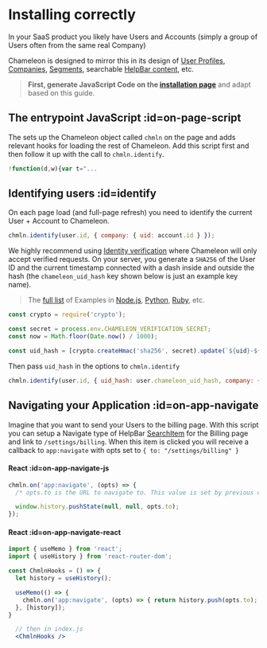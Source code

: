 # Installing correctly

In your SaaS product you likely have Users and Accounts (simply a group of Users often from the same real Company)

Chameleon is designed to mirror this in its design of [User Profiles](apis/profiles.md), [Companies](apis/companies.md),
[Segments](apis/segments.md), searchable [HelpBar content](guides/helpbar/user-generated-content.md), etc.

> **First, generate JavaScript Code on the [installation page](https://app.chameleon.io/setup/install)** and adapt based on this guide. 

## The entrypoint JavaScript :id=on-page-script

The sets up the Chameleon object called `chmln` on the page and adds relevant hooks for loading the rest of Chameleon.
Add this script first and then follow it up with the call to `chmln.identify`.

```javascript
!function(d,w){var t="...
```

## Identifying users :id=identify

On each page load (and full-page refresh) you need to identify the current User + Account to Chameleon.

```javascript
chmln.identify(user.id, { company: { uid: account.id } });
```

We highly recommend using [Identity verification](https://help.chameleon.io/en/articles/4281577) where Chameleon will only accept verified requests.
On your server, you generate a `SHA256` of the User ID and the current timestamp connected with a dash inside and outside the hash (the `chameleon_uid_hash` key shown below is just an example key name).

> The [full list](https://github.com/chamaeleonidae/verification) of Examples in [Node.js](https://github.com/chamaeleonidae/verification/blob/master/verification.js), [Python](https://github.com/chamaeleonidae/verification/blob/master/verification.py), [Ruby](https://github.com/chamaeleonidae/verification/blob/master/verification.rb), etc.

```javascript
const crypto = require('crypto');

const secret = process.env.CHAMELEON_VERIFICATION_SECRET;
const now = Math.floor(Date.now() / 1000);

const uid_hash = [crypto.createHmac('sha256', secret).update(`${uid}-${now}`).digest('hex'), now].join('-');
```

Then pass `uid_hash` in the options to `chmln.identify`

```javascript
chmln.identify(user.id, { uid_hash: user.chameleon_uid_hash, company: { uid: account.id } });
```


## Navigating your Application :id=on-app-navigate

Imagine that you want to send your Users to the billing page. With this script you can setup a Navigate type of HelpBar [SearchItem](apis/search.md?id=schema-search-items) for the Billing page and link to `/settings/billing`.
When this item is clicked you will receive a callback to `app:navigate` with opts set to `{ to: "/settings/billing" }`

#### React :id=on-app-navigate-js

```javascript
chmln.on('app:navigate', (opts) => {
  /* opts.to is the URL to navigate to. This value is set by previous calls to add SearchItems */

  window.history.pushState(null, null, opts.to);
});
```

#### React :id=on-app-navigate-react

```jsx
import { useMemo } from 'react';
import { useHistory } from 'react-router-dom';

const ChmlnHooks = () => {
  let history = useHistory();

  useMemo(() => {
    chmln.on('app:navigate', (opts) => { return history.push(opts.to); });
  }, [history]);
}

  // then in index.js
  <ChmlnHooks />
```